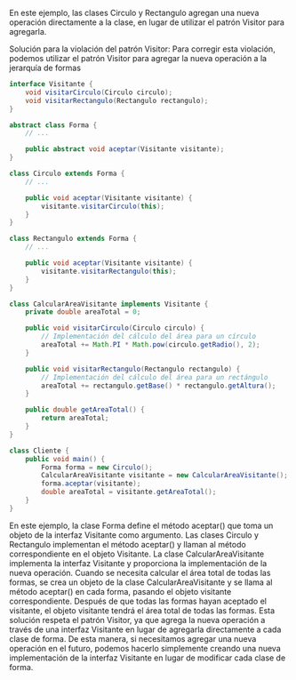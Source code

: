 En este ejemplo, las clases Circulo y Rectangulo agregan una nueva operación directamente a la clase, en lugar de utilizar el patrón Visitor para agregarla.

Solución para la violación del patrón Visitor:
Para corregir esta violación, podemos utilizar el patrón Visitor para agregar la nueva operación a la jerarquía de formas

```java
interface Visitante {
    void visitarCirculo(Circulo circulo);
    void visitarRectangulo(Rectangulo rectangulo);
}

abstract class Forma {
    // ...

    public abstract void aceptar(Visitante visitante);
}

class Circulo extends Forma {
    // ...

    public void aceptar(Visitante visitante) {
        visitante.visitarCirculo(this);
    }
}

class Rectangulo extends Forma {
    // ...

    public void aceptar(Visitante visitante) {
        visitante.visitarRectangulo(this);
    }
}

class CalcularAreaVisitante implements Visitante {
    private double areaTotal = 0;

    public void visitarCirculo(Circulo circulo) {
        // Implementación del cálculo del área para un círculo
        areaTotal += Math.PI * Math.pow(circulo.getRadio(), 2);
    }

    public void visitarRectangulo(Rectangulo rectangulo) {
        // Implementación del cálculo del área para un rectángulo
        areaTotal += rectangulo.getBase() * rectangulo.getAltura();
    }

    public double getAreaTotal() {
        return areaTotal;
    }
}

class Cliente {
    public void main() {
        Forma forma = new Circulo();
        CalcularAreaVisitante visitante = new CalcularAreaVisitante();
        forma.aceptar(visitante);
        double areaTotal = visitante.getAreaTotal();
    }
}
```
En este ejemplo, la clase Forma define el método aceptar() que toma un objeto de la interfaz Visitante como argumento. Las clases Circulo y Rectangulo implementan el método aceptar() y llaman al método correspondiente en el objeto Visitante. La clase CalcularAreaVisitante implementa la interfaz Visitante y proporciona la implementación de la nueva operación. Cuando se necesita calcular el área total de todas las formas, se crea un objeto de la clase CalcularAreaVisitante y se llama al método aceptar() en cada forma, pasando el objeto visitante correspondiente. Después de que todas las formas hayan aceptado el visitante, el objeto visitante tendrá el área total de todas las formas.
Esta solución respeta el patrón Visitor, ya que agrega la nueva operación a través de una interfaz Visitante en lugar de agregarla directamente a cada clase de forma. De esta manera, si necesitamos agregar una nueva operación en el futuro, podemos hacerlo simplemente creando una nueva implementación de la interfaz Visitante en lugar de modificar cada clase de forma.
